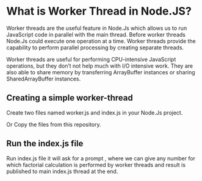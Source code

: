 # What is Worker Thread in Node.JS?

Worker threads are the useful feature in Node.Js which allows us to run JavaScript code in parallel with the main thread. Before worker threads Node.Js could execute one operation at a time. Worker threads provide the capability to perform parallel processing by creating separate threads.

Worker threads are useful for performing CPU-intensive JavaScript operations, but they don’t not help much with I/O intensive work. They are also able to share memory by transferring ArrayBuffer instances or sharing SharedArrayBuffer instances.

## Creating a simple worker-thread
 
 Create two files named worker.js and index.js in your Node.Js project.

 Or Copy the files from this repository.

## Run the index.js file

Run index.js file it will ask for a prompt , where we can give any number for which factorial calculation is performed by worker threads and result is published to main index.js thread at the end.

